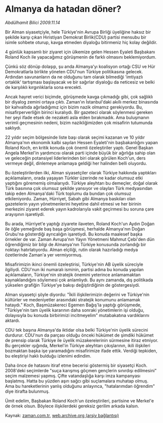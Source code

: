 # Almanya da hatadan döner?

*Abdülhamit Bilici 2009.11.14*

<tr><td class="metin" colspan="2" style="padding-top: 20px; padding-left: 5px; ">Bir Alman siyasetçiyle, hele Türkiye'nin Avrupa Birliği üyeliğine haksız bir şekilde karşı çıkan Hıristiyan Demokrat Birlik(CDU) partisi mensubu bir isimle sohbete oturup, kavga etmeden diyaloğu bitirmeniz hiç kolay değildir.</td></tr><tr><td class="metin" colspan="2" style="padding-top: 20px; padding-left: 5px; "><p> 4 günlük kapsamlı bir ziyaret için ülkemize gelen Hessen Eyaleti Başbakanı Roland Koch ile yapacağımız görüşmenin de farklı olmasını beklemiyordum.
<p> Çünkü söz dönüp dolaşıp, şu anda Almanya'yı koalisyon ortağı CSU ve Hür Demokratlarla birlikte yöneten CDU'nun Türkiye politikasına gelecek. Ardından savunanların da ne olduğunu tam olarak bilmediği 'imtiyazlı ortaklık' tartışması başlayacak ve bir sağırlar diyaloğu da neticesiz ve belki de karşılıklı kırgınlıklarla sona erecekti.
<p> Ancak hayret verici biçimde, görüşmede kavga çıkmadığı gibi, çok sağlıklı bir diyalog zemini ortaya çıktı. Zaman'ın İstanbul'daki akıllı merkez binasında bir kahvaltıda ağırladığımız için bizim nazik olmamız gerekiyordu. Bu, misafirperverliğin birinci kuralıydı. Bir gazeteci olarak söylenmesi gereken her şeyi ifade etsek de nezaketi asla elden bırakmadık. Ama buluşmanın verimli geçmesinin nedeni, bizim nazikliğimizden çok misafirin tutumunda saklıydı.
<p> 22 yıldır seçim bölgesinde liste başı olarak seçimi kazanan ve 10 yıldır Almanya'nın ekonomik kalbi sayılan Hessen Eyaleti'nin başbakanlığını yapan Roland Koch, en kritik konuda çok önemli özeleştiriler yaptı. Genel Başkan Angela Merkel'in yardımcısı olarak parti içinde büyük bir ağırlığa sahip olan ve geleceğin potansiyel liderlerinden biri olarak görülen Koch'un, ders vermeye değil, dinlemeye anlamaya geldiği her halinden belli oluyordu.
<p> Bu özeleştirilerden ilki, Alman siyasetçiler olarak Türkiye hakkında yaptıkları açıklamaların, orada yaşayan Türkler üzerinde ne kadar olumsuz etki yaptığını görememiş olmalarıydı. Türkiye aleyhtarı bu demeçler, doğal olarak Türk basınına çok olumsuz şekilde yansıyor ve olayları Türk medyasından takip eden Almanya'daki Türk toplumu da bundan çok olumsuz etkileniyordu. Zaman, Hürriyet, Sabah gibi Almanya baskıları olan gazetelerin yayın yönetmenlerini heyetine dahil etmesi ve her birinin merkezini ziyaret ederek yayın kadrolarıyla vakit geçirmesi bu soruna çare arayışının işaretiydi.
<p> Bu arada, Hürriyet'e yaptığı ziyarete ilaveten, Roland Koch'un Aydın Doğan ile öğle yemeğinde baş başa görüşmesi, herhalde Almanya'nın Doğan Grubu'na gösterdiği ayrıcalığın işaretiydi. Bu konuda maalesef başka örnekler de var. Zaman Avrupa'nın Yayın Yönetmeni Mahmut Çebi'den dün öğrendiğimiz bir bilgi de Almanya'nın Türkiye konusunda zorlandığı bir noktayı hatırlatıyordu. Alman elçiliği, rutin olarak hazırladığı medya özetlerinde Zaman'a yer vermiyormuş. 
<p> Misafirimizin ikinci önemli özeleştirisi, Türkiye'nin AB üyelik süreciyle ilgiliydi. CDU'nun iki numaralı isminin, partisi adına bu konuda yapılan açıklamaların, Türkiye'nin stratejik önemini yeterince anlamamaktan kaynaklandığını söylemesi çok anlamlıydı. Bu aynı zamanda, dış politikada yükselen grafiğin Türkiye'ye bakışı değiştirdiğinin de göstergesiydi.
<p> Alman siyasetçi şöyle diyordu: "İkili ilişkilerimizin değerini ve Türkiye'nin kültürler ve medeniyetler arasındaki stratejik konumunu anlamamak hataydı." Koch, Başmüzakereci Egemen Bağış'la yaptığı görüşmede, "Türkiye'nin tam üyelik kararının daha sonraki yönetimlerin işi olduğu, dolayısıyla bu konuda birbirimizi incitmeyelim" mutabakatına vardıklarını aktardı.
<p> CDU tek başına Almanya'da iktidar olsa belki Türkiye'nin üyelik sürecini durdurur. CDU'nun da parçası olduğu önceki hükümet de şimdiki hükümet de prensip olarak Türkiye ile üyelik müzakerelerinin sürmesine itiraz etmiyor. Bu gerçekler ışığında, Merkel'in Türkiye aleyhtarı çıkışlarının, ikili ilişkileri bozmaktan başka işe yaramadığını misafirimize ifade ettik. Verdiği tepkiden, bu eleştiriyi haklı bulduğu izlenimi edindim.
<p> Daha önce de hatasını itiraf etme becerisi göstermiş bir siyasetçi Koch. 2008'deki seçimlerde "suça karışmış göçmen gençlerin sınırdışı edilmesini" seçim malzemesi yapmış. Çifte vatandaşlığa karşı imza kampanyası başlatmış. Hatta bu yüzden aşırı sağcı gibi suçlamalara muhatap olmuş. Ama bu hareketlerinin yanlış olduğunu anlayınca, "hatalarımdan öğrendim" diye itirafta bulunmuş.
<p> Ümit edelim, Başbakan Roland Koch'un özeleştirileri, partisine ve Merkel'e de örnek olsun. Böylece ilişkilerdeki gereksiz gerilim arkada kalsın.<br/></p></p></p></p></p></p></p></p></p></p></p></td></tr>

Kaynak: [zaman.com.tr](http://zaman.com.tr/yazar.do?yazino=915651), [web.archive.org (arşiv bağlantısı)](http://web.archive.org/web/20100124130401/http://zaman.com.tr:80/yazar.do?yazino=915651)
